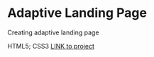 # Adaptive Landing Page

Creating adaptive landing page

HTML5; CSS3
[LINK to project](https://popkovrs.github.io/Landing-Page-Layout-Adaptive-/)
